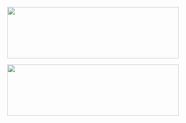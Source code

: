 <img  height="120px" width="400px"
  src="https://github-readme-stats.vercel.app/api?username=BinaryFool-Hub&theme=github&show_icons=true&locale=cn&count_private=true&include_all_commits=true&hide=prs,issues"
  alt="" />

<img  height="120px" width="400px"
  src="https://github-readme-stats.vercel.app/api/top-langs/?username=BinaryFool-Hub&layout=compact&locale=cn&theme=github"
  alt="" />
